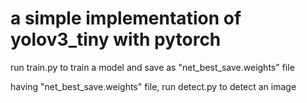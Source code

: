 # a simple implementation of yolov3_tiny with pytorch

run train.py to train a model and save as "net_best_save.weights" file

having "net_best_save.weights" file, run detect.py to detect an image
